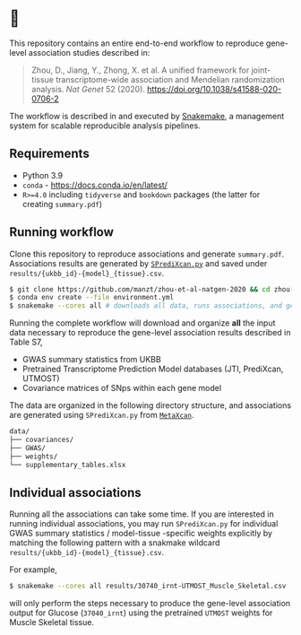 # 📓 

This repository contains an entire end-to-end workflow to reproduce gene-level
association studies described in:

> Zhou, D., Jiang, Y., Zhong, X. et al. A unified framework for 
> joint-tissue transcriptome-wide association and Mendelian 
> randomization analysis. _Nat Genet_ 52 (2020). https://doi.org/10.1038/s41588-020-0706-2

The workflow is described in and executed by [Snakemake](https://snakemake.readthedocs.io/en/stable/index.html), 
a management system for scalable reproducible analysis pipelines.

## Requirements

- Python 3.9
- `conda` - https://docs.conda.io/en/latest/
- `R>=4.0` including `tidyverse` and `bookdown` packages (the latter for creating `summary.pdf`)

## Running workflow

Clone this repository to reproduce associations and generate `summary.pdf`. Associations results
are generated by [`SPrediXcan.py`](https://github.com/hakyimlab/MetaXcan) and saved under
`results/{ukbb_id}-{model}_{tissue}.csv`.

```bash
$ git clone https://github.com/manzt/zhou-et-al-natgen-2020 && cd zhou-et-al-natgen-2020
$ conda env create --file environment.yml
$ snakemake --cores all # downloads all data, runs associations, and generates `summary.pdf`
```

Running the complete workflow will download and organize **all** the input data
necessary to reproduce the gene-level association results described in Table S7,

- GWAS summary statistics from UKBB
- Pretrained Transcriptome Prediction Model databases (JTI, PrediXcan, UTMOST)
- Covariance matrices of SNps within each gene model

The data are organized in the following directory structure, and associations are 
generated using `SPrediXcan.py` from [`MetaXcan`](https://github.com/hakyimlab/MetaXcan).

```bash
data/
├── covariances/
├── GWAS/
├── weights/
└── supplementary_tables.xlsx
```

## Individual associations

Running all the associations can take some time. If you are interested in running 
individual associations, you may run `SPrediXcan.py` for individual GWAS summary 
statistics / model-tissue -specific weights explicitly by matching the following
pattern with a snakmake wildcard `results/{ukbb_id}-{model}_{tissue}.csv`.

For example,

```bash
$ snakemake --cores all results/30740_irnt-UTMOST_Muscle_Skeletal.csv
```

will only perform the steps necessary to produce the gene-level association output 
for Glucose (`37040_irnt`) using the pretrained `UTMOST` weights for Muscle Skeletal tissue.
